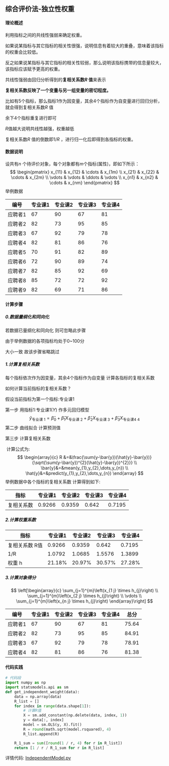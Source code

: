 ## 综合评价法-独立性权重

#### 理论概述

利用指标之间的共线性强弱来确定权重。

如果说某指标与其它指标的相关性很强，说明信息有着较大的重叠，意味着该指标的权重会比较低。

反之如果说某指标与其它指标的相关性较弱，那么说明该指标携带的信息量较大，该指标应该赋予更高的权重。

共线性强弱由回归分析得到的**复相关系数$R$ 值**来表示

**复相关系数反映了一个变量与另一组变量的密切程度。**

比如有5个指标，那么指标1作为因变量，其余4个指标作为自变量进行回归分析，就会得到复相关系数*R* 值

余下4个指标重复进行即可

$R$值越大说明共线性越强，权重越低

复相关系数$R$ 值的倒数即$1/R$ ，进行归一化后即得到各指标的权重。

#### 数据说明

设共有$n$ 个待评价对象，每个对象都有$m$个指标(属性)，即如下所示：
$$
\begin{pmatrix}  
  x_{11} & x_{12} & \cdots & x_{1m} \\  
  x_{21} & x_{22} & \cdots & x_{2m} \\  
  \vdots & \vdots & \ddots & \vdots \\  
  x_{n1} & x_{n2} & \cdots & x_{nm}  
\end{pmatrix}
$$
举例数据

| 编号    | 专业课1 | 专业课2 | 专业课3 | 专业课4 |
| ------- | ------- | ------- | ------- | ------- |
| 应聘者1 | 67      | 90      | 67      | 81      |
| 应聘者2 | 82      | 73      | 95      | 85      |
| 应聘者3 | 67      | 92      | 79      | 78      |
| 应聘者4 | 82      | 81      | 86      | 76      |
| 应聘者5 | 70      | 91      | 82      | 89      |
| 应聘者6 | 72      | 90      | 89      | 74      |
| 应聘者7 | 82      | 85      | 92      | 69      |
| 应聘者8 | 85      | 72      | 72      | 92      |
| 应聘者9 | 82      | 69      | 71      | 86      |

#### 计算步骤

##### 0.数据量纲化和同向化

若数据已量纲化和同向化 则可忽略此步骤

由于举例数据的各项指标均处于0~100分 

大小一致 故该步骤省略跳过

#####  1.计算复相关系数

每个指标依次作为因变量，其余4个指标作为自变量 计算各指标的复相关系数

如何计算当前指标的复相关系数？

假设当前指标为第一个指标:专业课1

第一步 用指标1:专业课1($Y$) 作多元回归模型
$$
\hat{y}_{\text {专业课 } 1}=\hat{\beta}_{0}+\hat{\beta}_{1} X_{\text {专业课 } 2}+\hat{\beta}_{2} X_{\text {专业课 } 3}+\hat{\beta}_{3} X_{\text {专业课4 } 4}
$$
第二步  曲线拟合 计算预测值 

第三步  计算复相关系数

​              计算公式为:
$$
\begin{array}{c}
R &=&\frac{\sum(y-\bar{y})(\hat{y}-\bar{y})}{\sqrt{\sum(y-\bar{y})^{2}(\hat{y}-\bar{y})^{2}}} \\
\bar{y}&=&mean(y_{1},y_{2},\dots,y_{n}) \\
\hat{y}&=&predict(y_{1},y_{2},\dots,y_{n})
\end{array}
$$
 举例数据中各个指标的复相关系数 计算得到如下:

| 指标       | 专业课1 | 专业课2 | 专业课3 | 专业课4 |
| ---------- | ------- | ------- | ------- | ------- |
| 复相关系数 | 0.9266  | 0.9359  | 0.642   | 0.7195  |

##### 2.计算权重系数

| 指标           | 专业课1 | 专业课2 | 专业课3 | 专业课4 |
| -------------- | ------- | ------- | ------- | ------- |
| 复相关系数 R值 | 0.9266  | 0.9359  | 0.642   | 0.7195  |
| 1/R            | 1.0792  | 1.0685  | 1.5576  | 1.3899  |
| 权重 h         | 21.18%  | 20.97%  | 30.57%  | 27.28%  |

##### 3.计算对象得分

$$
\left[\begin{array}{c}
\sum_{j=1}^{m}\left(x_{1 j} \times h_{j}\right) \\
\sum_{j=1}^{m}\left(x_{2 j} \times h_{j}\right) \\
\vdots \\
\sum_{j=1}^{m}\left(x_{n j} \times h_{j}\right)
\end{array}\right]
$$

| 编号    | 专业课1 | 专业课2 | 专业课3 | 专业课4 | 总分  |
| ------- | ------- | ------- | ------- | ------- | ----- |
| 应聘者1 | 67      | 90      | 67      | 81      | 75.64 |
| 应聘者2 | 82      | 73      | 95      | 85      | 84.91 |
| 应聘者3 | 67      | 92      | 79      | 78      | 78.91 |
| 应聘者4 | 82      | 81      | 86      | 76      | 81.38 |

#### 代码实践

```python
# 代码段
import numpy as np
import statsmodels.api as sm
def get_independent_weight(data):
    data = np.array(data)
    R_list = []
    for index in range(data.shape[1]):
        # 计算R值
        X = sm.add_constant(np.delete(data, index, 1))
        y = data[:, index]
        model = sm.OLS(y, X).fit()
        R = round(math.sqrt(model.rsquared), 4)
        R_list.append(R)

    R_1_sum = sum([round(1 / r, 4) for r in R_list])
    return [1 / r / R_1_sum for r in R_list]
```

详情代码:  [IndependentModel.py](https://github.com/sadjjk/OverviewAlgo/blob/master/code/2.IndependentModel.py)

